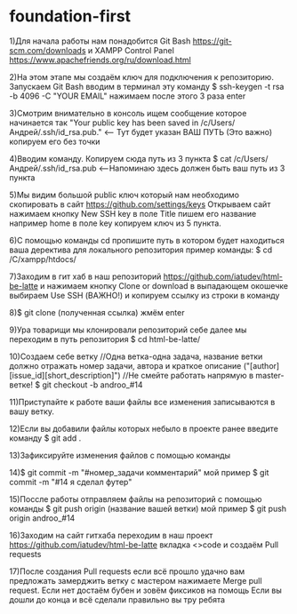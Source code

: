 # foundation-first
1)Для начала работы нам понадобится Git Bash https://git-scm.com/downloads и XAMPP Control Panel https://www.apachefriends.org/ru/download.html
 
 2)На этом этапе мы создаём ключ для подключения к репозиторию. Запускаем Git Bash вводим в терминал эту команду $ ssh-keygen -t rsa -b 4096 -C "YOUR EMAIL" нажимаем после этого 3 раза enter
 
 3)Смотрим внимательно в консоль ищем сообщение которое начинается так "Your public key has been saved in /c/Users/Андрей/.ssh/id_rsa.pub." <-- Тут будет указан ВАШ ПУТЬ (Это важно) копируем его без точки
 
 4)Вводим команду. Копируем сюда путь из 3 пункта $ cat /c/Users/Андрей/.ssh/id_rsa.pub <--Напоминаю здесь должен быть ваш путь из 3 пункта
 
 5)Мы видим большой public ключ который нам необходимо скопировать в сайт https://github.com/settings/keys Открываем сайт нажимаем кнопку New SSH key в поле Title пишем его название например home в поле key копируем ключ из 5 пункта.
 
 6)С помощью команды cd пропишите путь в котором будет находиться ваша деректива для локального репозитория пример команды: $ cd /C/xampp/htdocs/
 
 7)Заходим в гит хаб в наш репозиторий https://github.com/iatudev/html-be-latte и нажимаем кнопку Clone or download в выпадающем окошечке выбираем Use SSH (ВАЖНО!) и копируем ссылку из строки в команду
 
 8)$ git clone (полученная ссылка) жмём enter
 
 9)Ура товарищи мы клонировали репозиторий себе далее мы переходим в путь репозитория $ cd html-be-latte/
 
 10)Создаем себе ветку //Одна ветка-одна задача, название ветки должно отражать номер задачи, автора и краткое описание ("[author][issue_id][short_description]") //Не смейте работать напрямую в master-ветке! $ git checkout -b androo_#14
 
 11)Приступайте к работе ваши файлы все изменения записываются в вашу ветку.
 
 12)Если вы добавили файлы которых небыло в проекте ранее введите команду $ git add .
 
 13)Зафиксируйте изменения файлов с помощью команды
 
 14)$ git commit -m "#номер_задачи комментарий" мой пример $ git commit -m "#14 я сделал футер"

 15)Поссле работы отправляем файлы на репозиторий с помощью команды $ git push origin (название вашей ветки) мой пример $ git push origin androo_#14
 
 16)Заходим на сайт гитхаба переходим в наш проект https://github.com/iatudev/html-be-latte вкладка <>code и создаём Pull requests
 
 17)После создания Pull requests если всё прошло удачно вам предложать замерджить ветку с мастером нажимаете Merge pull request. Если нет достаём бубен и зовём фиксиков на помощь Если вы дошли до конца и всё сделали правильно вы тру ребята
